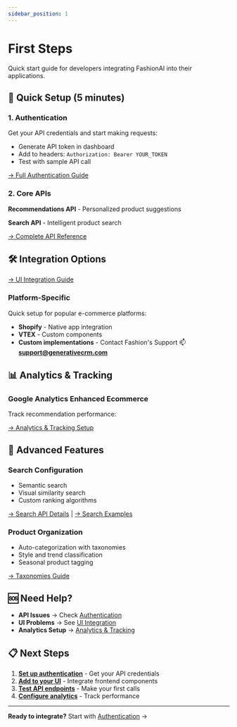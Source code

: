 ```yaml
---
sidebar_position: 1
---
```


# First Steps

Quick start guide for developers integrating FashionAI into their applications.

## 🚀 Quick Setup (5 minutes)

### 1. Authentication
Get your API credentials and start making requests:
- Generate API token in dashboard
- Add to headers: `Authorization: Bearer YOUR_TOKEN`
- Test with sample API call

[→ Full Authentication Guide](./authentication)

### 2. Core APIs
**Recommendations API** - Personalized product suggestions

**Search API** - Intelligent product search

[→ Complete API Reference](./recommendations-search/api-endpoints)

## 🛠️ Integration Options

[→ UI Integration Guide](./recommendations-search/ui-integration)

### Platform-Specific
Quick setup for popular e-commerce platforms:
- **Shopify** - Native app integration
- **VTEX** - Custom components
- **Custom implementations** - Contact Fashion's Support :mailbox: **support@generativecrm.com**

## 📊 Analytics & Tracking

### Google Analytics Enhanced Ecommerce
Track recommendation performance:

[→ Analytics & Tracking Setup](./analytics/)

## 🎯 Advanced Features

### Search Configuration
- Semantic search
- Visual similarity search
- Custom ranking algorithms

[→ Search API Details](./recommendations-search/search/overview) | [→ Search Examples](./recommendations-search/search/examples)

### Product Organization
- Auto-categorization with taxonomies
- Style and trend classification
- Seasonal product tagging

[→ Taxonomies Guide](../user-guide/taxonomy/)

## 🆘 Need Help?

- **API Issues** → Check [Authentication](./authentication)
- **UI Problems** → See [UI Integration](./recommendations-search/ui-integration)
- **Analytics Setup** → [Analytics & Tracking](./analytics/)

## 📋 Next Steps

1. **[Set up authentication](./authentication)** - Get your API credentials
3. **[Add to your UI](./recommendations-search/ui-integration)** - Integrate frontend components
2. **[Test API endpoints](./recommendations-search/api-endpoints)** - Make your first calls
4. **[Configure analytics](./analytics/)** - Track performance
---

**Ready to integrate?** Start with [Authentication](./authentication) →